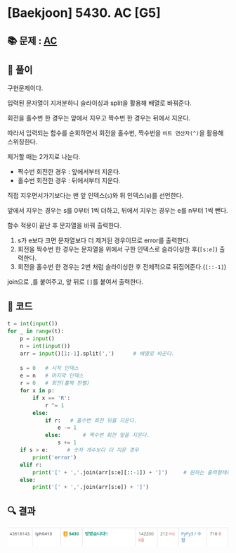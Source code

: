 # [Baekjoon] 5430. AC [G5]

## 📚 문제 : [AC](https://www.acmicpc.net/problem/5430)

## 📖 풀이

구현문제이다.

입력된 문자열이 지저분하니 슬라이싱과 split을 활용해 배열로 바꿔준다.

회전을 홀수번 한 경우는 앞에서 지우고 짝수번 한 경우는 뒤에서 지운다.

따라서 입력되는 함수를 순회하면서 회전을 홀수번, 짝수번을 `비트 연산자(^)`을 활용해 스위칭한다.

제거할 때는 2가지로 나눈다.

- 짝수번 회전한 경우 : 앞에서부터 지운다.
- 홀수번 회전한 경우 : 뒤에서부터 지운다.

직접 지우면서가기보다는 맨 앞 인덱스(`s`)와 뒤 인덱스(`e`)를 선언한다.

앞에서 지우는 경우는 s를 0부터 1씩 더하고, 뒤에서 지우는 경우는 e를 n부터 1씩 뺀다.

함수 적용이 끝난 후 문자열을 바꿔 출력한다.

1. s가 e보다 크면 문자열보다 더 제거된 경우이므로 error를 출력한다.
2. 회전을 짝수번 한 경우는 문자열을 위에서 구한 인덱스로 슬라이싱한 후(`[s:e]`) 출력한다.
3. 회전을 홀수번 한 경우는 2번 처럼 슬라이싱한 후 전체적으로 뒤집어준다.(`[::-1]`)

join으로 ,를 붙여주고, 앞 뒤로 `[]`를 붙여서 출력한다.

## 📒 코드

```python
t = int(input())
for _ in range(t):
    p = input()
    n = int(input())
    arr = input()[1:-1].split(',')      # 배열로 바꾼다.
    
    s = 0   # 시작 인덱스
    e = n   # 마지막 인덱스
    r = 0   # 회전(홀짝 판별)
    for x in p:
        if x == 'R':
            r ^= 1
        else:
            if r:   # 홀수번 회전 뒤를 지운다.
                e -= 1
            else:       # 짝수번 회전 앞을 지운다.
                s += 1
    if s > e:      # 숫자 개수보다 더 지운 경우
        print('error')
    elif r:
        print('[' + ','.join(arr[s:e][::-1]) + ']')     # 원하는 출력형태로 변경
    else:
        print('[' + ','.join(arr[s:e]) + ']')
```

## 🔍 결과

![image-20220521221606068](README.assets/image-20220521221606068.png)